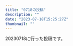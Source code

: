 ```yaml
---
title: "0718の投稿"
description: ""
date: "2023-07-18T15:25:27Z"
thumbnail: ""
---
```

20230718に行った投稿です。
<!--more-->
